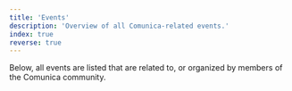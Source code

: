 ```yaml
---
title: 'Events'
description: 'Overview of all Comunica-related events.'
index: true
reverse: true
---
```


Below, all events are listed that are related to, or organized by members of the Comunica community.
